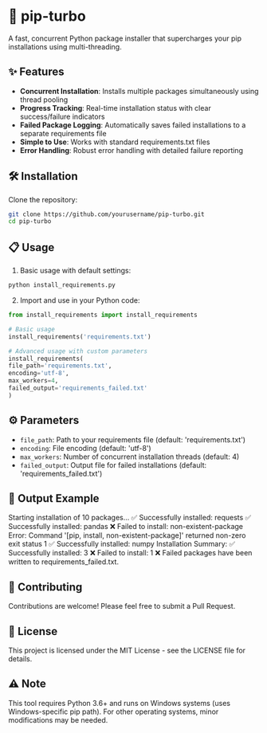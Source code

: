 # 🚀 pip-turbo

A fast, concurrent Python package installer that supercharges your pip installations using multi-threading.

## ✨ Features

- **Concurrent Installation**: Installs multiple packages simultaneously using thread pooling
- **Progress Tracking**: Real-time installation status with clear success/failure indicators
- **Failed Package Logging**: Automatically saves failed installations to a separate requirements file
- **Simple to Use**: Works with standard requirements.txt files
- **Error Handling**: Robust error handling with detailed failure reporting

## 🛠️ Installation

Clone the repository:
```bash
git clone https://github.com/yourusername/pip-turbo.git
cd pip-turbo
```


## 📋 Usage

1. Basic usage with default settings:

```bash
python install_requirements.py
```


2. Import and use in your Python code:

```python
from install_requirements import install_requirements

# Basic usage
install_requirements('requirements.txt')
```

```python
# Advanced usage with custom parameters
install_requirements(
file_path='requirements.txt',
encoding='utf-8',
max_workers=4,
failed_output='requirements_failed.txt'
)
```


## ⚙️ Parameters

- `file_path`: Path to your requirements file (default: 'requirements.txt')
- `encoding`: File encoding (default: 'utf-8')
- `max_workers`: Number of concurrent installation threads (default: 4)
- `failed_output`: Output file for failed installations (default: 'requirements_failed.txt')

## 📝 Output Example

Starting installation of 10 packages...
✅ Successfully installed: requests
✅ Successfully installed: pandas
❌ Failed to install: non-existent-package
Error: Command '[pip, install, non-existent-package]' returned non-zero exit status 1
✅ Successfully installed: numpy
Installation Summary:
✅ Successfully installed: 3
❌ Failed to install: 1
❌ Failed packages have been written to requirements_failed.txt.


## 🤝 Contributing

Contributions are welcome! Please feel free to submit a Pull Request.

## 📄 License

This project is licensed under the MIT License - see the LICENSE file for details.

## ⚠️ Note

This tool requires Python 3.6+ and runs on Windows systems (uses Windows-specific pip path). For other operating systems, minor modifications may be needed.

